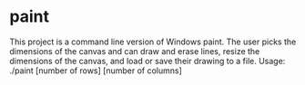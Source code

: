 # paint

This project is a command line version of Windows paint. The user picks the dimensions of the canvas and can draw and erase lines, resize the dimensions of the canvas, and load or save their drawing to a file. 
Usage: ./paint [number of rows] [number of columns]
